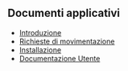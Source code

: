 ## Documenti applicativi
- [Introduzione](Sorgenti/MB/DOC/V5TRIP_00)
- [Richieste di movimentazione](Sorgenti/MB/DOC/GMRIMO_001)
- [Installazione](Sorgenti/MB/DOC/V5TRIP_01)
- [Documentazione Utente](Sorgenti/MB/DOC/V5TRIP_02)
